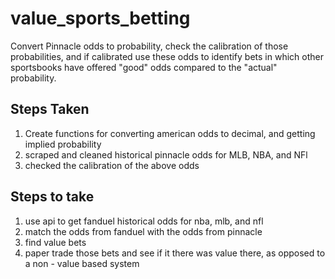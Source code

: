 # value_sports_betting
Convert Pinnacle odds to probability, check the calibration of those probabilities, and if calibrated use these odds to identify bets in which other sportsbooks have offered "good" odds compared to the "actual" probability.
## Steps Taken
1. Create functions for converting american odds to decimal, and getting implied probability
2. scraped and cleaned historical pinnacle odds for MLB, NBA, and NFl
3. checked the calibration of the above odds

## Steps to take
1. use api to get fanduel historical odds for nba, mlb, and nfl
2. match the odds from fanduel with the odds from pinnacle
3. find value bets
4. paper trade those bets and see if it there was value there, as opposed to a non - value based system
